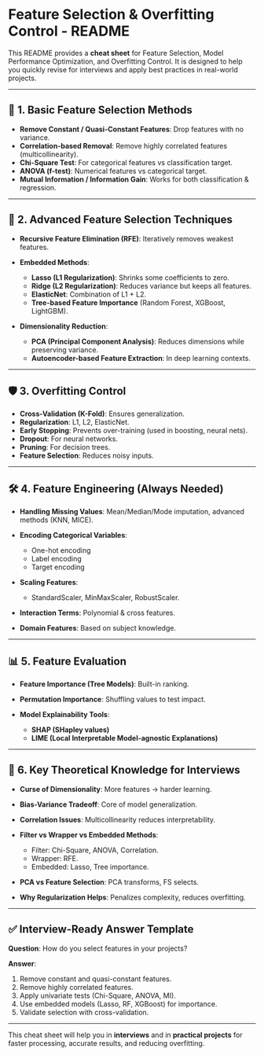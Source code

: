 # Feature Selection & Overfitting Control - README

This README provides a **cheat sheet** for Feature Selection, Model Performance Optimization, and Overfitting Control. It is designed to help you quickly revise for interviews and apply best practices in real-world projects.

---

## 🔑 1. Basic Feature Selection Methods

* **Remove Constant / Quasi-Constant Features**: Drop features with no variance.
* **Correlation-based Removal**: Remove highly correlated features (multicollinearity).
* **Chi-Square Test**: For categorical features vs classification target.
* **ANOVA (f-test)**: Numerical features vs categorical target.
* **Mutual Information / Information Gain**: Works for both classification & regression.

---

## 🚀 2. Advanced Feature Selection Techniques

* **Recursive Feature Elimination (RFE)**: Iteratively removes weakest features.
* **Embedded Methods**:

  * **Lasso (L1 Regularization)**: Shrinks some coefficients to zero.
  * **Ridge (L2 Regularization)**: Reduces variance but keeps all features.
  * **ElasticNet**: Combination of L1 + L2.
  * **Tree-based Feature Importance** (Random Forest, XGBoost, LightGBM).
* **Dimensionality Reduction**:

  * **PCA (Principal Component Analysis)**: Reduces dimensions while preserving variance.
  * **Autoencoder-based Feature Extraction**: In deep learning contexts.

---

## 🛡️ 3. Overfitting Control

* **Cross-Validation (K-Fold)**: Ensures generalization.
* **Regularization**: L1, L2, ElasticNet.
* **Early Stopping**: Prevents over-training (used in boosting, neural nets).
* **Dropout**: For neural networks.
* **Pruning**: For decision trees.
* **Feature Selection**: Reduces noisy inputs.

---

## 🛠️ 4. Feature Engineering (Always Needed)

* **Handling Missing Values**: Mean/Median/Mode imputation, advanced methods (KNN, MICE).
* **Encoding Categorical Variables**:

  * One-hot encoding
  * Label encoding
  * Target encoding
* **Scaling Features**:

  * StandardScaler, MinMaxScaler, RobustScaler.
* **Interaction Terms**: Polynomial & cross features.
* **Domain Features**: Based on subject knowledge.

---

## 📊 5. Feature Evaluation

* **Feature Importance (Tree Models)**: Built-in ranking.
* **Permutation Importance**: Shuffling values to test impact.
* **Model Explainability Tools**:

  * **SHAP (SHapley values)**
  * **LIME (Local Interpretable Model-agnostic Explanations)**

---

## 📖 6. Key Theoretical Knowledge for Interviews

* **Curse of Dimensionality**: More features → harder learning.
* **Bias-Variance Tradeoff**: Core of model generalization.
* **Correlation Issues**: Multicollinearity reduces interpretability.
* **Filter vs Wrapper vs Embedded Methods**:

  * Filter: Chi-Square, ANOVA, Correlation.
  * Wrapper: RFE.
  * Embedded: Lasso, Tree importance.
* **PCA vs Feature Selection**: PCA transforms, FS selects.
* **Why Regularization Helps**: Penalizes complexity, reduces overfitting.

---

## ✅ Interview-Ready Answer Template

**Question**: How do you select features in your projects?

**Answer**:

1. Remove constant and quasi-constant features.
2. Remove highly correlated features.
3. Apply univariate tests (Chi-Square, ANOVA, MI).
4. Use embedded models (Lasso, RF, XGBoost) for importance.
5. Validate selection with cross-validation.

---

This cheat sheet will help you in **interviews** and in **practical projects** for faster processing, accurate results, and reducing overfitting.
